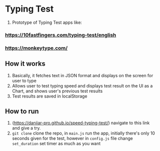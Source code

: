 # Typing Test 

1. Prototype of Typing Test apps like:
### https://10fastfingers.com/typing-test/english
### https://monkeytype.com/

## How it works
1. Basically, it fetches text in JSON format and displays on the screen for user to type
2. Allows user to test typing speed and displays test result on the UI as a Chart, and shows user's previous test results
3. Test results are saved in localStorage


## How to run
1. (https://daniiar-pro.github.io/speed-typing-test/) navigate to this link and give a try.
2. `git clone` clone the repo, in `main.js` run the app, initially there's only 10 seconds given for the test, however in `config.js` file change `set_duration` set timer as much as you want
